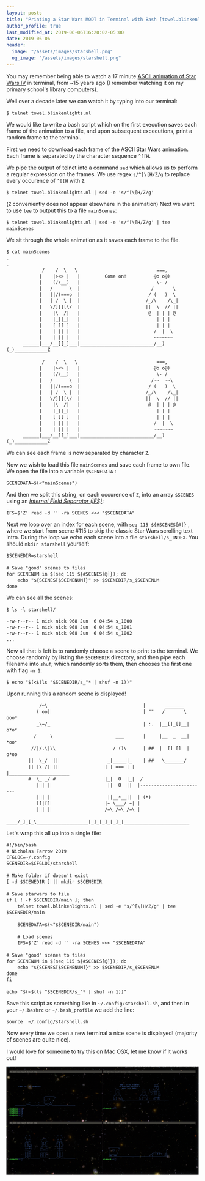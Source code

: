 ```yaml
---
layout: posts
title: "Printing a Star Wars MODT in Terminal with Bash [towel.blinkenlights.nl]"
author_profile: true
last_modified_at: 2019-06-06T16:20:02-05:00
date: 2019-06-06
header:
  image: "/assets/images/starshell.png"
  og_image: "/assets/images/starshell.png"
---
```

You may remember being able to watch a 17 minute [ASCII animation of Star Wars IV](https://www.asciimation.co.nz/) in terminal, from ~15 years ago (I remember watching it on my primary school's library computers).

Well over a decade later we can watch it by typing into our terminal:
~~~shell
$ telnet towel.blinkenlights.nl
~~~

We would like to write a bash script which on the first execution saves each frame of the animation to a file, and upon subsequent excecutions, print a random frame to the terminal.

First we need to download each frame of the ASCII Star Wars animation. Each frame is separated by the character sequence `^[[H`. 

We pipe the output of telnet into a command `sed` which allows us to perform a regular expression on the frames. We use  regex `s/^[\[H/Z/g` to replace every occurence of `^[[H` with `Z`. 
~~~shell
$ telnet towel.blinkenlights.nl | sed -e 's/^[\[H/Z/g'
~~~
(`Z` conveniently does not appear elsewhere in the animation)
Next we want to use `tee` to output this to a file  `mainScenes`:
~~~shell
$ telnet towel.blinkenlights.nl | sed -e 's/^[\[H/Z/g' | tee mainScenes
~~~

We sit through the whole animation as it saves each frame to the file.
~~~ shell
$ cat mainScenes
.
.
             /    /  \   \                             ===,              
            |    |><> |   |         Come on!          @o o@)             
            |    (/\__)   |                            \- /              
            |   /      \  |                          /       \            
            |   ||/(===o  |                         / (   )  \           
            |   | /  \ |  |                        /_/\    /\_|          
            |   \/][][\/  |                        ||  \  // ||          
            |    |\  /|   |                         @  | | | @           
            |    |_||_|   |                            | | |             
            |    [ ][ ]   |                            | | |             
            |    | || |   |                           /  |  \            
            |    | || |   |                           ~~~~~~~            
      ______|___/__][_]___|___________________________/__)(_)____________Z

             /    /  \   \                             ===,              
            |    |><> |   |                           @o o@)             
            |    (/\__)   |                            \- /              
            |   /      \  |                          /~~  ~~\            
            |   ||/(===o  |                         / (   )  \           
            |   | /  \ |  |                        /_/\    /\_|          
            |   \/][][\/  |                        ||  \  // ||          
            |    |\  /|   |                         @  | | | @           
            |    |_||_|   |                            | | |             
            |    [ ][ ]   |                            | | |             
            |    | || |   |                           /  |  \            
            |    | || |   |                           ~~~~~~~            
      ______|___/__][_]___|___________________________/__)(_)____________Z
~~~
We can see each frame is now separated by character `Z`.

Now we wish to load this file `mainScenes` and save each frame to own file. We open the file into a variable `$SCENEDATA` :
~~~shell
SCENEDATA=$(<"mainScenes")
~~~
And then we split this string, on each occurence of `Z`, into an array `$SCENES` using an [*Internal Field Separator (IFS)*](https://www.cyberciti.biz/faq/unix-howto-read-line-by-line-from-file/):
~~~shell
IFS=$'Z' read -d '' -ra SCENES <<< "$SCENEDATA"
~~~
Next we loop over an index for each scene, with `seq 115 ${#SCENES[@]}` , where we start from scene #115 to skip the classic Star Wars scrolling text intro. During the loop we echo each scene into a file `starshell/s_INDEX`. You should `mkdir starshell` yourself:
~~~shell
$SCENEDIR=starshell

# Save "good" scenes to files
for SCENENUM in $(seq 115 ${#SCENES[@]}); do
    echo "${SCENES[$SCENENUM]}" >> $SCENEDIR/s_$SCENENUM    
done
~~~
We can see all the scenes:
~~~shell
$ ls -l starshell/
~~~
~~~shell
-rw-r--r-- 1 nick nick 968 Jun  6 04:54 s_1000
-rw-r--r-- 1 nick nick 968 Jun  6 04:54 s_1001
-rw-r--r-- 1 nick nick 968 Jun  6 04:54 s_1002
...
~~~

Now all that is left is to randomly choose a scene to print to the terminal. We choose randomly by listing the `$SCENEDIR` directory, and then pipe each filename into `shuf`; which randomly sorts them, then chooses the first one with flag `-n 1`:

~~~shell
$ echo "$(<$(ls "$SCENEDIR/s_"* | shuf -n 1))"
~~~

Upon running this a random scene is displayed!
~~~shell
            /~\                                   |       _______        
           ( oo|                                  | ""   /       \  ooo* 
           _\=/_                                  | :.  |__[]_[]__| o*o* 
          /     \                       ___       |     |__  _  __| *oo* 
         //|/.\|\\                     / ()\      | ##  |  [] []  | o*oo 
        ||  \_/  ||                  _|_____|_    | ##   \_______/       
        || |\ /| ||                 | | === | |   |______________________
        #  \_ _/ #                  |_|  O  |_|  /                       
           | | |                     ||  O  ||  |------------------------
           | | |                     ||__*__||  | (*)                    
           []|[]                    |~ \___/ ~| |                        
           | | |                    /=\ /=\ /=\ |                        
      ____/_]_[_\___________________[_]_[_]_[_]_|________________________
~~~
Let's wrap this all up into a single file:
~~~shell
#!/bin/bash
# Nicholas Farrow 2019
CFGLOC=~/.config
SCENEDIR=$CFGLOC/starshell

# Make folder if doesn't exist
[ -d $SCENEDIR ] || mkdir $SCENEDIR

# Save starwars to file
if [ ! -f $SCENEDIR/main ]; then
    telnet towel.blinkenlights.nl | sed -e 's/^[\[H/Z/g' | tee $SCENEDIR/main

    SCENEDATA=$(<"$SCENEDIR/main")

    # Load scenes
    IFS=$'Z' read -d '' -ra SCENES <<< "$SCENEDATA"

# Save "good" scenes to files
for SCENENUM in $(seq 115 ${#SCENES[@]}); do
    echo "${SCENES[$SCENENUM]}" >> $SCENEDIR/s_$SCENENUM    
done
fi

echo "$(<$(ls "$SCENEDIR/s_"* | shuf -n 1))"                                                                      
~~~

Save this script as something like in `~/.config/starshell.sh`, and then in your `~/.bashrc` or  `~/.bash_profile` we add the line:
~~~shell
source  ~/.config/starshell.sh
~~~
Now every time we open a new terminal a nice scene is displayed! (majority of scenes are quite nice).

I would love for someone to try this on Mac OSX, let me know if it works out!

![Terminal Examples](/assets/images/starshell2.png)
